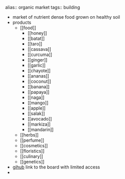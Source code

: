 alias:: organic market
tags:: building

- market of nutrient dense food grown on healthy soil
- products
	- [[food]]
		- [[honey]]
		- [[batat]]
		- [[taro]]
		- [[cassava]]
		- [[curcuma]]
		- [[ginger]]
		- [[garlic]]
		- [[chayote]]
		- [[ananas]]
		- [[coconut]]
		- [[banana]]
		- [[papaya]]
		- [[naga]]
		- [[mango]]
		- [[apple]]
		- [[salak]]
		- [[avocado]]
		- [[markiza]]
		- [[mandarin]]
	- [[herbs]]
	- [[perfume]]
	- [[cosmetics]]
	- [[floristics]]
	- [[culinary]]
	- [[genetics]]
- [gihub](https://github.com/orgs/cyber-valley/projects/4) link to the board with limited access
-
